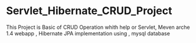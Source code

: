 # Servlet_Hibernate_CRUD_Project
This Project is Basic of CRUD Operation whith help or Servlet, Meven arche 1.4 webapp , Hibernate JPA implementation using , mysql database
